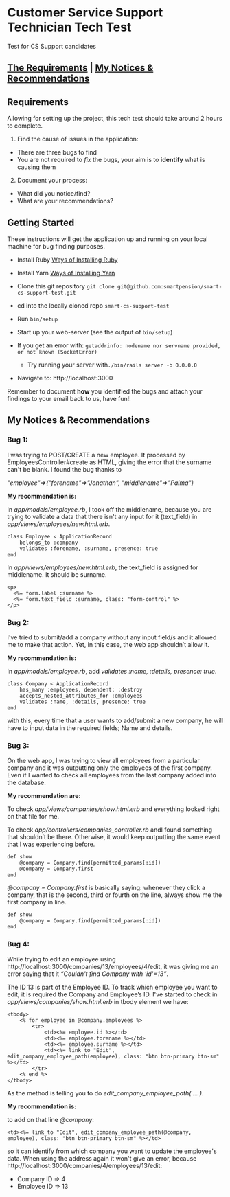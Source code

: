 # Customer Service Support Technician Tech Test
Test for CS Support candidates

## [The Requirements](#requirements) | [My Notices & Recommendations](#recommendations)

## <a name="requirements">Requirements</a>

Allowing for setting up the project, this tech test should take around 2 hours to complete.

1. Find the cause of issues in the application:
* There are three bugs to find
* You are not required to *fix* the bugs, your aim is to __identify__ what is causing them

2. Document your process:
  * What did you notice/find?
  * What are your recommendations?

## Getting Started
These instructions will get the application up and running on your local machine for bug finding purposes.

* Install Ruby [Ways of Installing Ruby](https://www.ruby-lang.org/en/downloads)
* Install Yarn [Ways of Installing Yarn](https://yarnpkg.com/lang/en/docs/install)
* Clone this git repository `git clone git@github.com:smartpension/smart-cs-support-test.git`
* cd into the locally cloned repo `smart-cs-support-test`
* Run `bin/setup` 
* Start up your web-server (see the output of `bin/setup`)
 * If you get an error with: `getaddrinfo: nodename nor servname provided, or not known (SocketError)` 
   * Try running your server with`./bin/rails server -b 0.0.0.0`
     
* Navigate to: http://localhost:3000

Remember to document __how__ you identified the bugs and attach your findings to your email back to us, have fun!!

## <a name="recommendations">My Notices & Recommendations</a>

### Bug 1:

I was trying to POST/CREATE a new employee. It processed by EmployeesController#create as HTML, giving the error that the surname can't be blank. I found the bug thanks to 

*"employee"=>{"forename"=>"Jonathan", "middlename"=>"Palma"}*
 
**My recommendation is:**

In *app/models/employee.rb*, I took off the middlename, because you are trying to validate a data that there isn't any input for it (text_field) in *app/views/employees/new.html.erb*.

```
class Employee < ApplicationRecord
    belongs_to :company
    validates :forename, :surname, presence: true
end
```

In *app/views/employees/new.html.erb*, the text_field is assigned for middlename. It should be surname.

```
<p>
  <%= form.label :surname %>
  <%= form.text_field :surname, class: "form-control" %>
</p>
```

### Bug 2:

I've tried to submit/add a company without any input field/s and it allowed me to make that action. Yet, in this case, the web app shouldn’t allow it. 

**My recommendation is:** 

In *app/models/employee.rb*, add *validates :name, :details, presence: true*.

```
class Company < ApplicationRecord
    has_many :employees, dependent: :destroy
    accepts_nested_attributes_for :employees
    validates :name, :details, presence: true
end
```
 
with this, every time that a user wants to add/submit a new company, he will have to input data in the required fields; Name and details.

### Bug 3:

On the web app, I was trying to view all employees from a particular company and it was outputting only the employees of the first company. Even if I wanted to check all employees from the last company added into the database.

**My recommendation are:**

To check *app/views/companies/show.html.erb* and everything looked right on that file for me.

To check *app/controllers/companies_controller.rb* andI found something that shouldn’t be there. Otherwise, it would keep outputting the same event that I was experiencing before.

```
def show
    @company = Company.find(permitted_params[:id])
    @company = Company.first
end
```

*@company = Company.first* is basically saying: whenever they click a company, that is the second, third or fourth on the line, always show me the first company in line.

```
def show
    @company = Company.find(permitted_params[:id])
end
```

### Bug 4:

While trying to edit an employee using http://localhost:3000/companies/13/employees/4/edit, it was giving me an error saying that it *“Couldn't find Company with 'id'=13”*. 

The ID 13 is part of the Employee ID. To track which employee you want to edit, it is required the Company and Employee’s ID. 
I've started to check in *app/views/companies/show.html.erb* in tbody element we have:

```
<tbody>
    <% for employee in @company.employees %>
        <tr>
            <td><%= employee.id %></td>
            <td><%= employee.forename %></td>
            <td><%= employee.surname %></td>
            <td><%= link_to "Edit", edit_company_employee_path(employee), class: "btn btn-primary btn-sm" %></td>
        </tr>
    <% end %>
</tbody>
```

As the method is telling you to do *edit_company_employee_path( ... )*.

**My recommendation is:**

to add on that line *@company*:

```
<td><%= link_to "Edit", edit_company_employee_path(@company, employee), class: "btn btn-primary btn-sm" %></td> 
```

so it can identify from which company you want to update the employee's data.
When using the address again it won't give an error, because http://localhost:3000/companies/4/employees/13/edit:
* Company ID ⇒ 4
* Employee ID ⇒ 13
